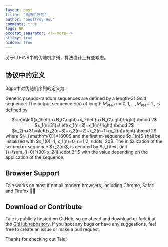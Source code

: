 ```yaml
---
layout: post
title:  "伪随机序列"
author: "Geoffrey Hou"
comments: true
tags: NR
excerpt_separator: <!--more-->
sticky: true
hidden: true
---
```


<head>
    <script src="https://cdn.mathjax.org/mathjax/latest/MathJax.js?config=TeX-AMS-MML_HTMLorMML" type="text/javascript"></script>
    <script type="text/x-mathjax-config">
        MathJax.Hub.Config({
            tex2jax: {
            skipTags: ['script', 'noscript', 'style', 'textarea', 'pre'],
            inlineMath: [['$','$']]
            }
        });
    </script>
</head>

关于LTE/NR中的伪随机序列，算法设计上有些考虑。<!--more-->

## 协议中的定义
3gpp中对伪随机序列的定义为:

Generic pseudo-random sequences are defined by a length-31 Gold sequence. The output sequence $c(n)$ of length $M_{\mathrm{PN}}$, $n=0,1, \ldots, M_{\mathrm{PN}}-1$ , is defined by 
<center>$c(n)=\left(x_1\left(n+N_C\right)+x_2\left(n+N_C\right)\right) \bmod 2$</center>
<center>$x_1(n+31)=\left(x_1(n+3)+x_1(n)\right) \bmod 2$</center>
<center>$x_2(n+31)=\left(x_2(n+3)+x_2(n+2)+x_2(n+1)+x_2(n)\right) \bmod 2$</center>
where $N_{\mathrm{C}}=1600$ and the first m-sequence $x_1(n)$ shall be initialized with $x_1(0)=1, x_1(n)=0, n=1,2, \ldots, 30$. The initialization of the second m-sequence $x_2(n)$, is denoted by $c_{\text {init }}=\sum_{i=0}^{30} x_2(i) \cdot 2^i$ with the value depending on the application of the sequence.

## Browser Support
Tale works on most if not all modern browsers, including Chrome, Safari and Firefox 👍🏼

## Download or Contribute
Tale is publicly hosted on GitHub, so go ahead and download or fork it at the [GitHub repository](https://github.com/chesterhow/tale). If you spot any bugs or have any suggestions, feel free to create an issue or make a pull request.

Thanks for checking out Tale!
